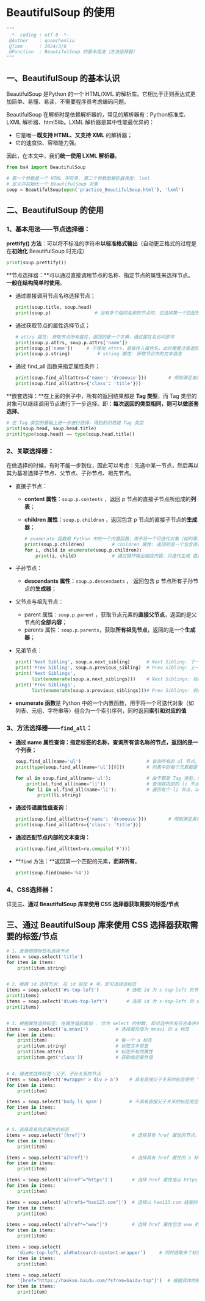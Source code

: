 # BeautifulSoup 的使用

```python
"""
 -*- coding : utf-8 -*-
 @Author    : quanchenliu
 @Time      : 2024/3/8
 @Function  : BeautifulSoup 的基本用法（方法选择器）
"""
```

## 一、BeautifulSoup 的基本认识

BeautifulSoup 是Python 的一个 HTML/XML 的解析库。它相比于正则表达式更加简单、易懂、易读，不需要程序员考虑编码问题。

BeautifulSoup 在解析时是依赖解析器的，常见的解析器有：Python标准库、LXML 解析器、html5lib。LXML 解析器是其中性能最优异的：

- 它是唯一**既支持 HTML、又支持 XML** 的解析器；
- 它的速度快、容错能力强。

因此，在本文中，我们**统一使用 LXML 解析器**。

```python
from bs4 import BeautifulSoup

# 第一个参数是一个 HTML 字符串, 第二个参数是解析器类型: lxml
# 定义并初始化一个 BeautifulSoup 对象
soup = BeautifulSoup(open('practice_BeautifulSoup.html'), 'lxml')         
```

## 二、BeautifulSoup 的使用

### 1、基本用法——节点选择器：		

**prettify() 方法**：可以将不标准的字符串**以标准格式输出**（自动更正格式的过程是在**初始化** BeautifulSoup 时完成）

```python
print(soup.prettify())
```

**节点选择器：**可以通过直接调用节点的名称、指定节点的属性来选择节点。**一般在结构简单时使用**。

- 通过直接调用节点名称选择节点；

  ```python
  print(soup.title, soup.head)
  print(soup.p)                # 当有多个相同名称的节点时，仅选择第一个匹配的节点
  ```

- 通过获取节点的属性选择节点；

  ```python
  # attrs 属性: 获取节点所有属性，返回的是一个字典，通过属性名访问即可
  print(soup.p.attrs, soup.p.attrs['name'])      
  print(soup.p['name'])   	# 不使用 attrs，直接传入属性名，此时需要注意返回结果的数据类型
  print(soup.p.string)      	# string 属性: 获取节点中的文本信息
  ```

- 通过 find_all 函数来指定属性条件；

  ```python
  print(soup.find_all(attrs={'name': 'dromouse'}))        # 得到满足条件的一个列表
  print(soup.find_all(attrs={'class': 'title'}))
  ```

**嵌套选择：**在上面的例子中，所有的返回结果都是 **Tag 类型**，而 Tag 类型的对象可以继续调用节点进行下一步选择。即：**每次返回的类型相同，则可以做嵌套选择**。

```python
# 在 Tag 类型的基础上进一步进行选择，得到的仍然是 Tag 类型
print(soup.head, soup.head.title)
print(type(soup.head) == type(soup.head.title))        
```



### 2、关联选择器：

在做选择的时候，有时不能一步到位，因此可以考虑：先选中某一节点，然后再以其为基准选择子节点、父节点、子孙节点、祖先节点。

- 直接子节点：

  - **content 属性**：`soup.p.contents` ，返回 p 节点的直接子节点所组成的**列表**；

  - **children 属性**：`soup.p.children` ，返回包含 p 节点的直接子节点的**生成器**；

    ```python
    # enumerate 函数是 Python 中的一个内置函数，用于将一个可迭代对象（如列表、元组、字符串等）组合为一个索引序列，同时返回索引和对应的值
    print(soup.p.children)          # children 属性: 返回的是一个包含直接子节点的生成器
    for i, child in enumerate(soup.p.children):
        print(i, child)             # 通过循环输出相应内容，只迭代生成 直接子节点
    ```

- 子孙节点：

  - **descendants 属性**：`soup.p.descendants` ， 返回包含 p 节点所有子孙节点的**生成器**；

- 父节点与祖先节点：

  - parent 属性：`soup.p.parent` ，获取节点元素的**直接父节点**，返回的是父节点的**全部内容**；
  - parents 属性：`soup.p.parents`，获取**所有祖先节点**，返回的是一个**生成器**；

- 兄弟节点：

  ```python
  print('Next Sibling', soup.a.next_sibling)      # Next Sibling: 下一个兄弟节点
  print('Prev Sibling', soup.a.previous_sibling)  # Prev Sibling: 上一个兄弟节点
  print('Next Siblings', 
        list(enumerate(soup.a.next_siblings)))    # Next Siblings: 后面所有兄弟节点
  print('Prev Siblings', 
        list(enumerate(soup.a.previous_siblings)))# Prev Siblings: 前面所有兄弟节点
  ```

- **enumerate 函数**是 Python 中的一个内置函数，用于将一个可迭代对象（如列表、元组、字符串等）组合为一个索引序列，同时返回**索引和对应的值**



### 3、方法选择器——`find_all`：

- **通过 name 属性查询：**指定标签的名称，查询所有该名称的节点，返回的是一个**列表**；

  ```python
  soup.find_all(name='ul')                        # 查询所有的 ul 节点, 返回的是一个列表
  print(type(soup.find_all(name='ul')[0]))        # 列表中的每个元素都是 Tag 类型
  
  for ul in soup.find_all(name='ul'):             # 由于都是 Tag 类型，所有可以执行嵌套查询
      print(ul.find_all(name='li'))               # 查询其内部的 li 节点
      for li in ul.find_all(name='li'):           # 遍历每个 li 节点，以获取其中的文本内容
          print(li.string)
  ```

- **通过传递属性值查询：**

  ```python
  print(soup.find_all(attrs={'name': 'dromouse'}))        # 得到满足条件的一个列表
  print(soup.find_all(attrs={'class': 'title'}))
  ```

- **通过匹配节点内部的文本查询：**

  ```python
  print(soup.find_all(text=re.compile('F')))
  ```

- **`find` 方法：**返回第一个匹配的元素，**而非所有**。

  ```python
  print(soup.find(name='h4'))
  ```

  

### 4、CSS选择器：

详见**三、通过 BeautifulSoup 库来使用 CSS 选择器获取需要的标签/节点**



## 三、通过 BeautifulSoup 库来使用 CSS 选择器获取需要的标签/节点

```python
# 1、直接根据标签名选择节点
items = soup.select('title')
for item in items:
    print(item.string)


# 2、根据 id 选择节点: 在 id 前加 # 号，即可选择该标签
items = soup.select('#s-top-left')          # 选取 id 为 s-top-left 的节点
print(items)
items = soup.select('div#s-top-left')       # 选择 id 为 s-top-left 的 div 节点
print(items)


# 3、根据属性选择标签: 在属性值前面加 . 作为 select 的参数, 即可选中所有符合条件的标签
items = soup.select('a.mnav1')          # 选择属性值为 mnav1 的 a 标签
for item in items:
    print(item)                         # 每一个 a 标签
    print(item.string)                  # 标签文本信息
    print(item.attrs)                   # 标签所有的属性
    print(item.get('class'))            # 获取指定属性值


# 4、递进式选择标签：父子、子孙关系的节点
items = soup.select('#wrapper > div > a')    # 具有直接父子关系的标签使用 ‘>’，返回的是一个列表
for item in items:
    print(item)

items = soup.select('body li span')      	 # 不具有直接父子关系的标签用空格表示，返回一个列表
for item in items:
    print(item)


# 5、选择具有指定属性的标签
items = soup.select('[href]')                 # 选择具有 href 属性的节点，返回的是一个列表
for item in items:
    print(item)

items = soup.select('a[href]')                # 选择具有 href 属性的 a 标签，返回的是一个列表
for item in items:
    print(item)

items = soup.select('a[href^="https"]')       # 选择 href 属性值以 https 开头的 a 标签
for item in items:
    print(item)

items = soup.select('a[href$="hao123.com"]')  # 选择以 hao123.com 结尾的 a 标签
for item in items:
    print(item)

items = soup.select('a[href*="www"]')         # 选择 href 属性包含 www 的 a 标签
for item in items:
    print(item)

items = soup.select(
    'div#s-top-left, ul#hotsearch-content-wrapper')     # 同时选取多个标签，返回的是一个列表
for item in items:
    print(item)

items = soup.select(
    '[href="https://haokan.baidu.com/?sfrom=baidu-top"]')  # 根据具体的属性值选择标签
for item in items:
    print(item)
```